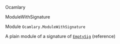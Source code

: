 Ocamlary

ModuleWithSignature

Module `Ocamlary.ModuleWithSignature`

A plain module of a signature of [`EmptySig`](Ocamlary.module-type-EmptySig.md) (reference)
